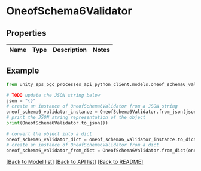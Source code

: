 # OneofSchema6Validator


## Properties

Name | Type | Description | Notes
------------ | ------------- | ------------- | -------------

## Example

```python
from unity_sps_ogc_processes_api_python_client.models.oneof_schema6_validator import OneofSchema6Validator

# TODO update the JSON string below
json = "{}"
# create an instance of OneofSchema6Validator from a JSON string
oneof_schema6_validator_instance = OneofSchema6Validator.from_json(json)
# print the JSON string representation of the object
print(OneofSchema6Validator.to_json())

# convert the object into a dict
oneof_schema6_validator_dict = oneof_schema6_validator_instance.to_dict()
# create an instance of OneofSchema6Validator from a dict
oneof_schema6_validator_from_dict = OneofSchema6Validator.from_dict(oneof_schema6_validator_dict)
```
[[Back to Model list]](../README.md#documentation-for-models) [[Back to API list]](../README.md#documentation-for-api-endpoints) [[Back to README]](../README.md)
